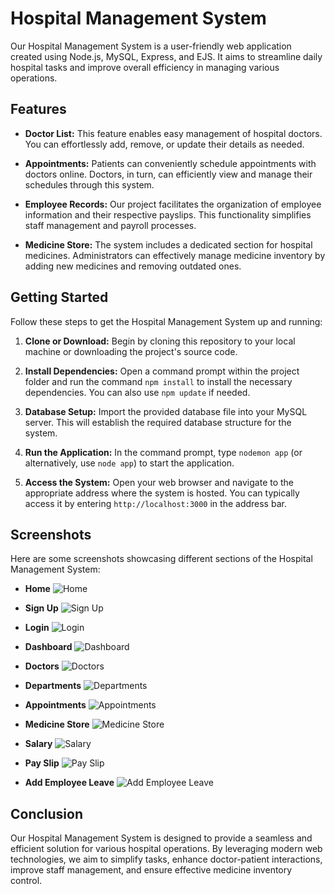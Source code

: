 # Hospital Management System

Our Hospital Management System is a user-friendly web application created using Node.js, MySQL, Express, and EJS. It aims to streamline daily hospital tasks and improve overall efficiency in managing various operations.

## Features

- **Doctor List:** This feature enables easy management of hospital doctors. You can effortlessly add, remove, or update their details as needed.

- **Appointments:** Patients can conveniently schedule appointments with doctors online. Doctors, in turn, can efficiently view and manage their schedules through this system.

- **Employee Records:** Our project facilitates the organization of employee information and their respective payslips. This functionality simplifies staff management and payroll processes.

- **Medicine Store:** The system includes a dedicated section for hospital medicines. Administrators can effectively manage medicine inventory by adding new medicines and removing outdated ones.

## Getting Started

Follow these steps to get the Hospital Management System up and running:

1. **Clone or Download:** Begin by cloning this repository to your local machine or downloading the project's source code.

2. **Install Dependencies:** Open a command prompt within the project folder and run the command `npm install` to install the necessary dependencies. You can also use `npm update` if needed.

3. **Database Setup:** Import the provided database file into your MySQL server. This will establish the required database structure for the system.

4. **Run the Application:** In the command prompt, type `nodemon app` (or alternatively, use `node app`) to start the application.

5. **Access the System:** Open your web browser and navigate to the appropriate address where the system is hosted. You can typically access it by entering `http://localhost:3000` in the address bar.

## Screenshots

Here are some screenshots showcasing different sections of the Hospital Management System:

- **Home**
  ![Home](screenshot/home.png)

- **Sign Up**
  ![Sign Up](screenshot/signup.png)

- **Login**
  ![Login](screenshot/login.png)

- **Dashboard**
  ![Dashboard](screenshot/dashboard.png)

- **Doctors**
  ![Doctors](screenshot/doctors.png)
  
- **Departments**
  ![Departments](screenshot/departments.png)

- **Appointments**
  ![Appointments](screenshot/appointments.png)

- **Medicine Store**
  ![Medicine Store](screenshot/store.png)

- **Salary**
  ![Salary](screenshot/salary.png)

- **Pay Slip**
  ![Pay Slip](screenshot/payslip.png)

- **Add Employee Leave**
  ![Add Employee Leave](screenshot/leave.png)

## Conclusion

Our Hospital Management System is designed to provide a seamless and efficient solution for various hospital operations. By leveraging modern web technologies, we aim to simplify tasks, enhance doctor-patient interactions, improve staff management, and ensure effective medicine inventory control.
